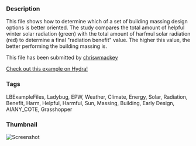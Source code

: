 ### Description 
This file shows how to determine which of a set of building massing design options is better oriented. The study compares the total amount of helpful winter solar radiation (green) with the total amount of harfmul solar radiation (red) to determine a final "radiation benefit" value.  The higher this value, the better performing the building massing is.

This file has been submitted by [chriswmackey](https://github.com/chriswmackey)

[Check out this example on Hydra!](http://hydrashare.github.io/hydra/viewer?owner=chriswmackey&fork=hydra_2&id=Massing_Solar_Benefit_Study)
### Tags 
LBExampleFiles, Ladybug, EPW, Weather, Climate, Energy, Solar, Radiation, Benefit, Harm, Helpful, Harmful, Sun, Massing, Building, Early Design, AIANY_COTE, Grasshopper
### Thumbnail 
![Screenshot](https://raw.githubusercontent.com/chriswmackey/hydra/master/Massing_Solar_Benefit_Study/thumbnail.png)
